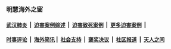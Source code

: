 
### 明慧海外之窗

####  [武汉肺炎](indexes/365.md?t=04020600) &nbsp;|&nbsp;  [迫害案例综述](indexes/328.md?t=04020600) &nbsp;|&nbsp; [迫害致死案例](indexes/277.md?t=04020600)  &nbsp;|&nbsp; [更多迫害案例](indexes/81.md?t=04020600)  &nbsp;|&nbsp; 
####  [时事评论](indexes/19.md?t=04020600) &nbsp;|&nbsp; [海外简讯](indexes/245.md?t=04020600)&nbsp;|&nbsp;  [社会支持](indexes/140.md?t=04020600) &nbsp;|&nbsp; [褒奖决议](indexes/282.md?t=04020600) &nbsp;|&nbsp; [社区报道](indexes/91.md?t=04020600)  &nbsp;|&nbsp; [天人之间](indexes/78.md?t=04020600) 

